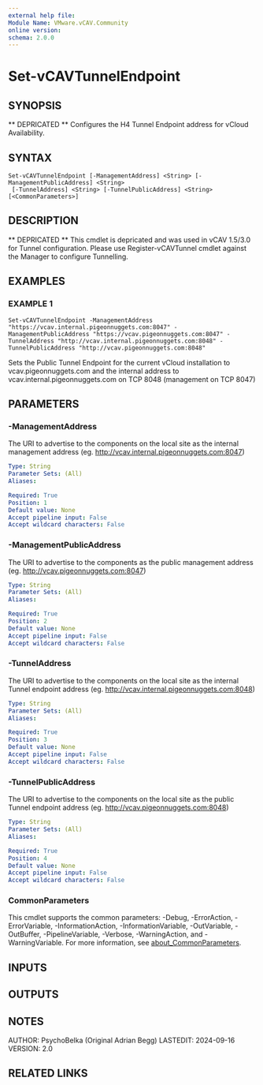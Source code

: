 ```yaml
---
external help file:
Module Name: VMware.vCAV.Community
online version:
schema: 2.0.0
---
```


# Set-vCAVTunnelEndpoint

## SYNOPSIS
** DEPRICATED ** Configures the H4 Tunnel Endpoint address for vCloud Availability.

## SYNTAX

```
Set-vCAVTunnelEndpoint [-ManagementAddress] <String> [-ManagementPublicAddress] <String>
 [-TunnelAddress] <String> [-TunnelPublicAddress] <String> [<CommonParameters>]
```

## DESCRIPTION
** DEPRICATED ** This cmdlet is depricated and was used in vCAV 1.5/3.0 for Tunnel configuration.
Please use Register-vCAVTunnel cmdlet against the Manager to configure Tunnelling.

## EXAMPLES

### EXAMPLE 1
```
Set-vCAVTunnelEndpoint -ManagementAddress "https://vcav.internal.pigeonnuggets.com:8047" -ManagementPublicAddress "https://vcav.pigeonnuggets.com:8047" -TunnelAddress "http://vcav.internal.pigeonnuggets.com:8048" -TunnelPublicAddress "http://vcav.pigeonnuggets.com:8048"
```

Sets the Public Tunnel Endpoint for the current vCloud installation to vcav.pigeonnuggets.com and the internal address to vcav.internal.pigeonnuggets.com on TCP 8048 (management on TCP 8047)

## PARAMETERS

### -ManagementAddress
The URI to advertise to the components on the local site as the internal management address (eg.
http://vcav.internal.pigeonnuggets.com:8047)

```yaml
Type: String
Parameter Sets: (All)
Aliases:

Required: True
Position: 1
Default value: None
Accept pipeline input: False
Accept wildcard characters: False
```

### -ManagementPublicAddress
The URI to advertise to the components as the public management address (eg.
http://vcav.pigeonnuggets.com:8047)

```yaml
Type: String
Parameter Sets: (All)
Aliases:

Required: True
Position: 2
Default value: None
Accept pipeline input: False
Accept wildcard characters: False
```

### -TunnelAddress
The URI to advertise to the components on the local site as the internal Tunnel endpoint address (eg.
http://vcav.internal.pigeonnuggets.com:8048)

```yaml
Type: String
Parameter Sets: (All)
Aliases:

Required: True
Position: 3
Default value: None
Accept pipeline input: False
Accept wildcard characters: False
```

### -TunnelPublicAddress
The URI to advertise to the components on the local site as the public Tunnel endpoint address (eg.
http://vcav.pigeonnuggets.com:8048)

```yaml
Type: String
Parameter Sets: (All)
Aliases:

Required: True
Position: 4
Default value: None
Accept pipeline input: False
Accept wildcard characters: False
```

### CommonParameters
This cmdlet supports the common parameters: -Debug, -ErrorAction, -ErrorVariable, -InformationAction, -InformationVariable, -OutVariable, -OutBuffer, -PipelineVariable, -Verbose, -WarningAction, and -WarningVariable. For more information, see [about_CommonParameters](http://go.microsoft.com/fwlink/?LinkID=113216).

## INPUTS

## OUTPUTS

## NOTES
AUTHOR: PsychoBelka (Original Adrian Begg)
LASTEDIT: 2024-09-16
VERSION: 2.0

## RELATED LINKS
